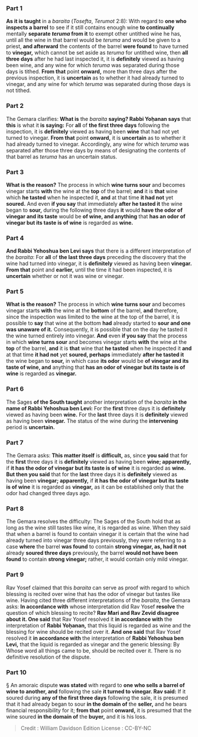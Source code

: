 
### Part 1
<b>As it is taught</b> in a <i>baraita</i> (<i>Tosefta</i>, <i>Terumot</i> 2:8): With regard to <b>one who inspects a barrel</b> to see if it still contains enough wine <b>to continually</b> mentally <b>separate <i>teruma</i> from it</b> to exempt other untithed wine he has, until all the wine in that barrel would be <i>teruma</i> and would be given to a priest, <b>and afterward</b> the contents of the barrel <b>were found</b> to have turned to <b>vinegar,</b> which cannot be set aside as <i>teruma</i> for untithed wine, then <b>all three days</b> after he had last inspected it, it is <b>definitely</b> viewed as having been wine, and any wine for which <i>teruma</i> was separated during those days is tithed. <b>From that</b> point <b>onward,</b> more than three days after the previous inspection, it is <b>uncertain</b> as to whether it had already turned to vinegar, and any wine for which <i>teruma</i> was separated during those days is not tithed.

### Part 2
The Gemara clarifies: <b>What is</b> the <i>baraita</i> <b>saying? Rabbi Yoḥanan says</b> that <b>this</b> is what it <b>is saying:</b> For <b>all</b> of <b>the first three days</b> following the inspection, it is <b>definitely</b> viewed as having been <b>wine</b> that had not yet turned to vinegar. <b>From that</b> point <b>onward,</b> it is <b>uncertain</b> as to whether it had already turned to vinegar. Accordingly, any wine for which <i>teruma</i> was separated after those three days by means of designating the contents of that barrel as <i>teruma</i> has an uncertain status.

### Part 3
<b>What is the reason?</b> The process in which <b>wine turns sour</b> and becomes vinegar starts <b>with</b> the wine at the <b>top</b> of the barrel; <b>and</b> it is <b>that</b> wine which <b>he tasted</b> when he inspected it, <b>and</b> at that time <b>it had not</b> yet <b>soured.</b> And even <b>if you say</b> that immediately <b>after he tasted it</b> the wine began to <b>sour,</b> during the following three days <b>it</b> would <b>have the odor of vinegar and its taste</b> would be <b>of wine, and anything</b> that <b>has an odor of vinegar but its taste is of wine</b> is regarded as <b>wine.</b>

### Part 4
<b>And Rabbi Yehoshua ben Levi says</b> that there is a different interpretation of the <i>baraita</i>: For <b>all</b> of <b>the last three days</b> preceding the discovery that the wine had turned into vinegar, it is <b>definitely</b> viewed as having been <b>vinegar. From that</b> point and <b>earlier,</b> until the time it had been inspected, it is <b>uncertain</b> whether or not it was wine or vinegar.

### Part 5
<b>What is the reason?</b> The process in which <b>wine turns sour</b> and becomes vinegar starts <b>with</b> the wine at the <b>bottom</b> of the barrel, <b>and</b> therefore, since the inspection was limited to the wine at the top of the barrel, it is possible to <b>say</b> that wine at the bottom <b>had</b> already started to <b>sour and one was unaware of it.</b> Consequently, it is possible that on the day he tasted it the wine turned entirely into vinegar. <b>And</b> even <b>if you say</b> that the process in which <b>wine turns sour</b> and becomes vinegar starts <b>with</b> the wine at the <b>top</b> of the barrel, <b>and</b> it is <b>that</b> wine that <b>he tasted</b> when he inspected it <b>and</b> at that time <b>it had not</b> yet <b>soured, perhaps</b> immediately <b>after he tasted it</b> the wine began to <b>sour,</b> in which case <b>its odor</b> would be <b>of vinegar and its taste of wine, and</b> anything that <b>has an odor of vinegar but its taste is of wine</b> is regarded as <b>vinegar.</b>

### Part 6
The Sages <b>of the South taught</b> another interpretation of the <i>baraita</i> <b>in the name of Rabbi Yehoshua ben Levi:</b> For the <b>first</b> three days it is <b>definitely</b> viewed as having been <b>wine.</b> For the <b>last</b> three days it is <b>definitely</b> viewed as having been <b>vinegar.</b> The status of the wine during the <b>intervening</b> period is <b>uncertain.</b>

### Part 7
The Gemara asks: <b>This matter itself</b> is <b>difficult,</b> as, since <b>you said</b> that for the <b>first</b> three days it is <b>definitely</b> viewed as having been <b>wine; apparently,</b> if <b>it has the odor of vinegar but its taste is of wine</b> it is regarded as <b>wine. But then you said</b> that for the <b>last</b> three days it is <b>definitely</b> viewed as having been <b>vinegar; apparently,</b> if <b>it has the odor of vinegar but its taste is of wine</b> it is regarded as <b>vinegar,</b> as it can be established only that the odor had changed three days ago.

### Part 8
The Gemara resolves the difficulty: The Sages of the South hold that as long as the wine still tastes like wine, it is regarded as wine. When they said that when a barrel is found to contain vinegar it is certain that the wine had already turned into vinegar three days previously, they were referring to a case <b>where</b> the barrel <b>was found</b> to contain <b>strong vinegar, as, had it not</b> already <b>soured three days</b> previously, the barrel <b>would not have been found</b> to contain <b>strong vinegar;</b> rather, it would contain only mild vinegar.

### Part 9
Rav Yosef claimed that this <i>baraita</i> can serve as proof with regard to which blessing is recited over wine that has the odor of vinegar but tastes like wine. Having cited three different interpretations of the <i>baraita</i>, the Gemara asks: <b>In accordance with</b> whose interpretation did Rav Yosef <b>resolve</b> the question of which blessing to recite? <b>Rav Mari and Rav Zevid disagree about it. One said</b> that Rav Yosef resolved it <b>in accordance with</b> the interpretation of <b>Rabbi Yoḥanan,</b> that this liquid is regarded as wine and the blessing for wine should be recited over it. <b>And one said</b> that Rav Yosef resolved it <b>in accordance with</b> the interpretation of <b>Rabbi Yehoshua ben Levi,</b> that the liquid is regarded as vinegar and the generic blessing: By Whose word all things came to be, should be recited over it. There is no definitive resolution of the dispute.

### Part 10
§ An amoraic dispute <b>was stated</b> with regard to <b>one who sells a barrel of wine to another, and</b> following the sale <b>it turned to vinegar. Rav said:</b> If it soured during <b>any of the first three days</b> following the sale, it is presumed that it had already began to sour <b>in the domain of</b> the <b>seller,</b> and he bears financial responsibility for it; <b>from that</b> point <b>onward,</b> it is presumed that the wine soured <b>in the domain of</b> the <b>buyer,</b> and it is his loss.

>Credit : William Davidson Edition
>License : CC-BY-NC